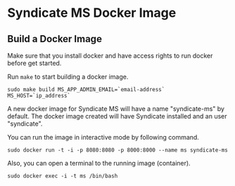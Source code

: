 # Syndicate MS Docker Image

Build a Docker Image
--------------------

Make sure that you install docker and have access rights to run docker before get started.

Run `make` to start building a docker image.
```
sudo make build MS_APP_ADMIN_EMAIL=`email-address` MS_HOST=`ip_address`
```

A new docker image for Syndicate MS will have a name "syndicate-ms" by default. The docker image created will have Syndicate installed and an user "syndicate".

You can run the image in interactive mode by following command.
```
sudo docker run -t -i -p 8080:8080 -p 8000:8000 --name ms syndicate-ms
```

Also, you can open a terminal to the running image (container).
```
sudo docker exec -i -t ms /bin/bash
```
